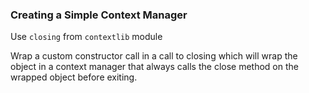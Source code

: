 ### Creating a Simple Context Manager

Use `closing` from `contextlib` module

Wrap a custom constructor call in a call to closing which will wrap the object in a context manager that always calls the close method on the wrapped object before exiting.